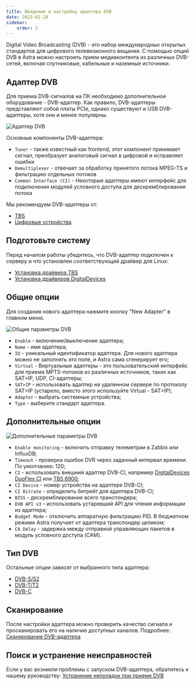 ```yaml
---
title: Введение в настройку адаптера DVB
date: 2023-02-28
sidebar:
    order: 2
---
```


Digital Video Broadcasting (DVB) - это набор международных открытых стандартов для цифрового телевизионного вещания. С помощью опций DVB в Astra можно настроить прием медиаконтента из различных DVB-сетей, включая спутниковые, кабельные и наземные источники.

## Адаптер DVB[](/ru/astra/receiving/intro#dvb-adapter)

Для приема DVB-сигналов на ПК необходимо дополнительное оборудование - DVB-адаптер. Как правило, DVB-адаптеры представляют собой платы PCIe, однако существуют и USB DVB-адаптеры, хотя они и менее популярны.

![Адаптер DVB](https://cdn.cesbo.com/help/astra/receiving/dvb/intro/dvb-adapter.jpg)

Основные компоненты DVB-адаптера:

- `Tuner` - также известный как frontend, этот компонент принимает сигнал, преобразует аналоговый сигнал в цифровой и исправляет ошибки
- `Demultiplexer` - отвечает за обработку принятого потока MPEG-TS и фильтрацию отдельных потоков
- `Common Interface (CI)` - Некоторые адаптеры имеют интерфейс для подключения модулей условного доступа для дескремблирования потока

Мы рекомендуем DVB-адаптеры от:

- [TBS](https://www.tbsdtv.com/)
- [Цифровые устройства](https://www.digital-devices.eu/)

## Подготовьте систему[](/ru/astra/receiving/intro#prepare-you-system)

Перед началом работы убедитесь, что DVB-адаптер подключен к серверу и что установлен соответствующий драйвер для Linux:

- [Установка драйвера TBS](/ru/misc/tools-and-utilities/tbs-driver)
- [Установка драйверов DigitalDevices](/ru/misc/tools-and-utilities/dd-driver)

## Общие опции[](/ru/astra/receiving/intro#general-options)

Для создания нового адаптера нажмите кнопку "New Adapter" в главном меню.

![Общие параметры DVB](https://cdn.cesbo.com/help/astra/receiving/dvb/intro/dvb-general.png)

- `Enable` - включение/выключение адаптера;
- `Name` - имя адаптера;
- `ID` - уникальный идентификатор адаптера. Для нового адаптера можно не заполнять это поле, и Astra сама сгенерирует его;
- `Virtual` - Виртуальные адаптеры - это пользовательский интерфейс для приема MPTS-потоков из различных источников, таких как SAT>IP, UDP, CI-адаптеры;
- `SAT>IP` - использовать адаптер на удаленном сервере по протоколу SAT>IP (устарело, вместо этого используйте Virtual - SAT>IP);
- `Adapter` - выбрать системные устройства;
- `Type` - выберите стандарт адаптера.

## Дополнительные опции[](/ru/astra/receiving/intro#advanced-options)

![Дополнительные параметры DVB](https://cdn.cesbo.com/help/astra/receiving/dvb/intro/dvb-advanced.png)

- `Enable monitoring` - включить отправку телеметрии в Zabbix или InfluxDB;
- `Timeout` - проверка ошибок DVR через заданный интервал времени. По умолчанию: 120;
- `CI` - использовать внешний адаптер DVB-CI, например [DigitalDevices DuoFlex CI](https://www.digital-devices.eu/shop/en/cine-series/ci-expansion/224/digital-devices-duoflex-ci-double-common-interface-ci-extension-duoflex-ci?c=173) или [TBS 6900](https://www.tbsdtv.com/products/tbs6900-dvb-dual-pci-e-card.html);
- `CI Device` - номер устройства на адаптере DVB-CI;
- `CI Bitrate` - определить битрейт для адаптера DVB-CI;
- `BISS` - дескремблирование всего транспондера;
- `DVB API v3` - использовать устаревший API для чтения информации из адаптера;
- `Budget Mode` - отключить аппаратную фильтрацию PID. В бюджетном режиме Astra получает от адаптера транспондер целиком;
- `CA Delay` - задержка между отправкой управляющих пакетов в модуль условного доступа (CAM).

## Тип DVB[](/ru/astra/receiving/intro#dvb-type)

Остальные опции зависят от выбранного типа адаптера:

- [DVB-S/S2](/ru/astra/receiving/s)
- [DVB-T/T2](/ru/astra/receiving/t)
- [DVB-C](/ru/astra/receiving/c)

## Сканирование[](/ru/astra/receiving/intro#scan)

После настройки адаптера можно проверить качество сигнала и просканировать его на наличие доступных каналов. Подробнее: [Сканирование DVB-адаптера](/ru/astra/receiving/scan)

## Поиск и устранение неисправностей[](/ru/astra/receiving/intro#troubleshooting)

Если у вас возникли проблемы с запуском DVB-адаптера, обратитесь к нашему руководству: [Устранение неполадок при приеме DVB](/ru/misc/troubleshooting/dvb)
